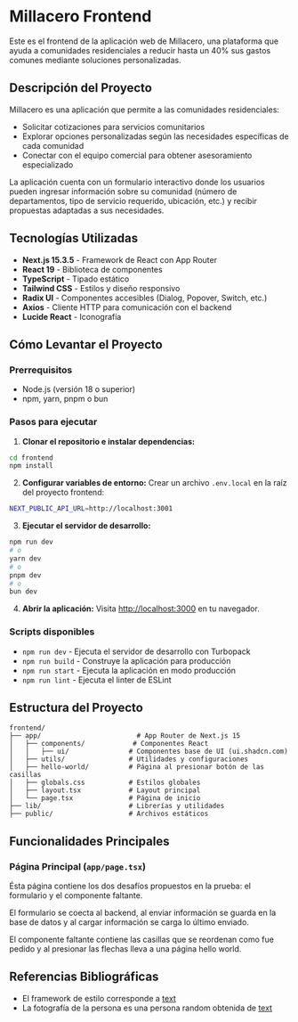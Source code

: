 # Millacero Frontend

Este es el frontend de la aplicación web de Millacero, una plataforma que ayuda a comunidades residenciales a reducir hasta un 40% sus gastos comunes mediante soluciones personalizadas.

## Descripción del Proyecto

Millacero es una aplicación que permite a las comunidades residenciales:
- Solicitar cotizaciones para servicios comunitarios
- Explorar opciones personalizadas según las necesidades específicas de cada comunidad
- Conectar con el equipo comercial para obtener asesoramiento especializado

La aplicación cuenta con un formulario interactivo donde los usuarios pueden ingresar información sobre su comunidad (número de departamentos, tipo de servicio requerido, ubicación, etc.) y recibir propuestas adaptadas a sus necesidades.

## Tecnologías Utilizadas

- **Next.js 15.3.5** - Framework de React con App Router
- **React 19** - Biblioteca de componentes
- **TypeScript** - Tipado estático
- **Tailwind CSS** - Estilos y diseño responsivo
- **Radix UI** - Componentes accesibles (Dialog, Popover, Switch, etc.)
- **Axios** - Cliente HTTP para comunicación con el backend
- **Lucide React** - Iconografía

## Cómo Levantar el Proyecto

### Prerrequisitos
- Node.js (versión 18 o superior)
- npm, yarn, pnpm o bun

### Pasos para ejecutar

1. **Clonar el repositorio e instalar dependencias:**
```bash
cd frontend
npm install
```

2. **Configurar variables de entorno:**
Crear un archivo `.env.local` en la raíz del proyecto frontend:
```bash
NEXT_PUBLIC_API_URL=http://localhost:3001
```

3. **Ejecutar el servidor de desarrollo:**
```bash
npm run dev
# o
yarn dev
# o
pnpm dev
# o
bun dev
```

4. **Abrir la aplicación:**
Visita [http://localhost:3000](http://localhost:3000) en tu navegador.

### Scripts disponibles
- `npm run dev` - Ejecuta el servidor de desarrollo con Turbopack
- `npm run build` - Construye la aplicación para producción
- `npm run start` - Ejecuta la aplicación en modo producción
- `npm run lint` - Ejecuta el linter de ESLint

## Estructura del Proyecto

```
frontend/
├── app/                        # App Router de Next.js 15
│   ├── components/            # Componentes React
│   │   ├── ui/               # Componentes base de UI (ui.shadcn.com)
│   ├── utils/                # Utilidades y configuraciones
│   ├── hello-world/          # Página al presionar botón de las casillas
│   ├── globals.css           # Estilos globales
│   ├── layout.tsx            # Layout principal
│   └── page.tsx              # Página de inicio
├── lib/                      # Librerías y utilidades
├── public/                   # Archivos estáticos
```

## Funcionalidades Principales

### Página Principal (`app/page.tsx`)
Ésta página contiene los dos desafíos propuestos en la prueba: el formulario y el componente faltante. 

El formulario se coecta al backend, al enviar información se guarda en la base de datos y al cargar información se carga lo último enviado.

El componente faltante contiene las casillas que se reordenan como fue pedido y al presionar las flechas lleva a una página hello world.

## Referencias Bibliográficas

- El framework de estilo corresponde a [text](https://ui.shadcn.com/)
- La fotografía de la persona es una persona random obtenida de [text](https://randomuser.me)